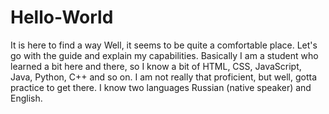 # Hello-World
It is here to find a way
Well, it seems to be quite a comfortable place.
Let's go with the guide and explain my capabilities.
Basically I am a student who learned a bit here and there, so I know a bit of HTML, CSS, JavaScript, Java, Python, C++ and so on.
I am not really that proficient, but well, gotta practice to get there.
I know two languages Russian (native speaker) and English.
